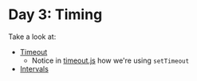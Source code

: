 # Day 3: Timing

Take a look at:

- [Timeout](./1-timeout/)
  - Notice in [timeout.js](./1-timeout/timeout.js) how we're using `setTimeout`
- [Intervals](./2-interval/)
